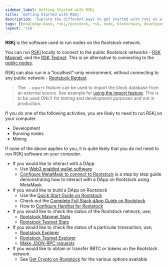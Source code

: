 ```yaml
---
sidebar_label: Getting Started with RSKj
title: 'Getting Started with RSKj'
description: 'Explore the different ways to get started with rskj as a developer, node runner or as miner on RSK '
tags: [knowledge-base, rskj,rootstock, rsk, node, blockchain, developers, wallets]
layout: 'rsk'
---
```


**RSKj** is the software used to run nodes on the Rootstock network.

You can run
[RSKj](/rsk/node/) locally to connect to the public Rootstock networks -
[RSK Mainnet](https://explorer.rsk.co/), and the
[RSK Testnet](https://explorer.testnet.rsk.co/).
This is an alternative to connecting to the
[public nodes](/rsk/public-nodes/).

RSKj can also run in a “localhost”-only environment, without connecting to any public network - [Rootstock Regtest](/rsk/node/configure/switch-network/#regtest)

> The `--import` feature can be used to import the block database from an external source. See example for [using the import feature](/kb/rskj-for-developers/#import). This is to be used ONLY for testing and development purposes and not in production.

If you do one of the following activities, you are likely to need to run RSKj on your computer.

- Development <!-- → /kb/rskj-for-developers TODO add link -->
- Running nodes <!-- → /kb/rskj-for-node-runners  TODO add link -->
- Mining <!-- → /kb/rskj-for-miners TODO add link -->

If none of the above applies to you, it is quite likely that you do not need to run RSKj software on your computer.

- If you would like to interact with a DApp
  - Use [Web3 enabled wallet software](/develop/wallet/use/) 
  <!-- (URL) → /kb/dapps-web3 -->
  - [Configure MetaMask to connect to Rootstock](/tutorials/ethereum-devs/remix-and-metamask-with-rsk-testnet/)
    is a step by step guide demonstrating how to interact with a DApp on Rootstock using MetaMask.
- If you would like to build a DApp on Rootstock
    - Use the [Quick Start Guide on Rootstock](/guides/quickstart/)
    - Check out the [Complete Full Stack dApp Guide on Rootstock](/guides/full-stack-dapp-on-rsk/part1-overview/)
    - How to [Configure Hardhat for Rootstock](/kb/hardhat-setup-on-rsk/)
- If you would like to check the status of the Rootstock network, use;
  - [Rootstock Mainnet Stats](https://stats.rsk.co/)
  - [Rootstock Testnet Stats](https://stats.testnet.rsk.co/)
- If you would like to check the status of a particular transaction, use;
  - [Rootstock Explorer](https://explorer.rsk.co/)
  - [Rootstock Testnet Explorer](https://explorer.testnet.rsk.co/)
  - [Make JSON-RPC requests](/rsk/node/architecture/json-rpc/)
- If you would like to obtain or transfer RBTC or tokens on the Rootstock network
  - See [Get Crypto on Rootstock](/guides/get-crypto-on-rsk/) for the various options available
